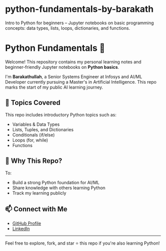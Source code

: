 # python-fundamentals-by-barakath
Intro to Python for beginners – Jupyter notebooks on basic programming concepts: data types, lists, loops, dictionaries, and functions.

# Python Fundamentals 🐍

Welcome! This repository contains my personal learning notes and beginner-friendly Jupyter notebooks on **Python basics**.

I'm **Barakathullah**, a Senior Systems Engineer at Infosys and AI/ML Developer currently pursuing a Master's in Artificial Intelligence. This repo marks the start of my public AI learning journey.

## 📘 Topics Covered

This repo includes introductory Python topics such as:

- Variables & Data Types
- Lists, Tuples, and Dictionaries
- Conditionals (if/else)
- Loops (for, while)
- Functions

## 🚀 Why This Repo?
To:
- Build a strong Python foundation for AI/ML
- Share knowledge with others learning Python
- Track my learning publicly

## 📫 Connect with Me
- [GitHub Profile]([https://github.com/your-username](https://github.com/barakath-l))
- [LinkedIn](https://www.linkedin.com/in/barakathullah-l)

---

Feel free to explore, fork, and star ⭐ this repo if you're also learning Python!
